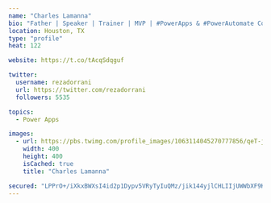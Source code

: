 ```yaml
---
name: "Charles Lamanna"
bio: "Father | Speaker | Trainer | MVP | #PowerApps & #PowerAutomate Community Super User | YouTuber Right-pointing triangle http://youtube.com/c/rezadorrani | Learn - Share - Clockwise rightwards and leftwards open circle arrows"
location: Houston, TX
type: "profile"
heat: 122

website: https://t.co/tAcqSdqguf

twitter:
  username: rezadorrani
  url: https://twitter.com/rezadorrani
  followers: 5535

topics:
  - Power Apps

images:
  - url: https://pbs.twimg.com/profile_images/1063114045270777856/qeT-jpWr_400x400.jpg
    width: 400
    height: 400
    isCached: true
    title: "Charles Lamanna"

secured: "LPPrO+/iXkxBWXsI4id2p1Dypv5VRyTyIuQMz/jik144yjlCHLIIjUWWbXF9K6NHH9Q8tBckXhOn3bEIZJGIjCow3Iwt4f7iS3qRVxTfZUDqbQdJ+Z/6v8HWChiy8D1aTlds0P1lPt/Wcr0k1vnHH5ikeF6Mv556sF21WrQSVWuvrX06s0DIUE2WHG5nXcaJW7zseWxIvd1uRp5R+j3jbGQnlzuV3qik8HbOSFnOB8KdNSKShkinoTMryydiSHqWWRynZSqhEc1LoR8FezDqXbEcLIG8A9DgEtONUMdc5ELLb5cxRYghYaxDT2RLjDEd+QrTtMtJAf5miRjwAOHhxVV2G7YvAT33zWbCRO/LABpfPXWbon0pTy0MJHoBOZBXIB+6NclCWl2BaZgELwGKodg1riWsfwwcW3ikaYsHHtc=;39wt69pGu2aqjlibi0BvLg=="
---
```


